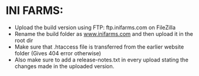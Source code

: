 # INI FARMS:
- Upload the build version using FTP: ftp.inifarms.com on FileZilla
- Rename the build folder as www.inifarms.com and then upload it in the root dir
- Make sure that .htaccess file is transferred from the earlier website folder (Gives 404 error otherwise)
- Also make sure to add a release-notes.txt in every upload stating the changes made in the uploaded version. 
